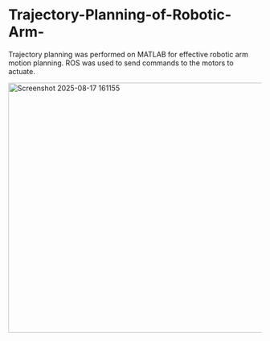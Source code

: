 # Trajectory-Planning-of-Robotic-Arm-
Trajectory planning was performed on MATLAB for effective robotic arm motion planning. ROS was used to send commands to the motors to actuate. 


<img width="827" height="496" alt="Screenshot 2025-08-17 161155" src="https://github.com/user-attachments/assets/d2a435a8-ae88-464a-aa0a-63c07968ca08" />
